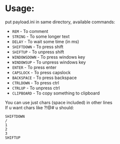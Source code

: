 # Usage:
put payload.ini in same directory, available commands:
* `REM` - To comment
* `STRING` - To some longer text
* `DELAY` - To wait some time (in ms)
* `SHIFTDOWN` - To press shift
* `SHIFTUP` - To unpress shift
* `WINDOWSDOWN` - To press windows key
* `WINDOWSUP` - To unpress windows key
* `ENTER` - To press enter
* `CAPSLOCK` - To press capslock
* `BACKSPACE` - To press backspace
* `CTRLDOWN` - To press ctrl
* `CTRLUP` - To unpress ctrl
* `CLIPBOARD` - To copy something to clipboard

You can use just chars (space included) in other lines\
If u want chars like ?!@# u should:  
```
SHIFTDOWN
/
1
2
3
SHIFTUP
```
